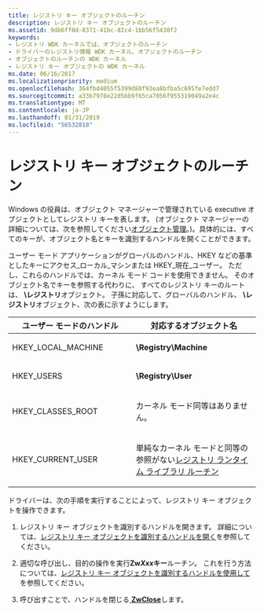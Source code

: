 ```yaml
---
title: レジストリ キー オブジェクトのルーチン
description: レジストリ キー オブジェクトのルーチン
ms.assetid: 9db6ff0d-8371-41bc-82c4-1bb56f5430f2
keywords:
- レジストリ WDK カーネルでは、オブジェクトのルーチン
- ドライバーのレジストリ情報 WDK カーネル、オブジェクトのルーチン
- オブジェクトのルーチンの WDK カーネル
- レジストリ キー オブジェクトの WDK カーネル
ms.date: 06/16/2017
ms.localizationpriority: medium
ms.openlocfilehash: 364fbd4055f5399d80f93ea8bfba5c695fe7edd7
ms.sourcegitcommit: a33b7978e22d5bb9f65ca7056f955319049a2e4c
ms.translationtype: MT
ms.contentlocale: ja-JP
ms.lasthandoff: 01/31/2019
ms.locfileid: "56532818"
---
```

# <a name="registry-key-object-routines"></a>レジストリ キー オブジェクトのルーチン





Windows の役員は、オブジェクト マネージャーで管理されている executive オブジェクトとしてレジストリ キーを表します。 (オブジェクト マネージャーの詳細については、次を参照してください[オブジェクト管理](managing-kernel-objects.md)。)。具体的には、すべてのキーが、オブジェクト名とキーを識別するハンドルを開くことができます。

ユーザー モード アプリケーションがグローバルのハンドル、HKEY などの基準としたキーにアクセス\_ローカル\_マシンまたは HKEY\_現在\_ユーザー。 ただし、これらのハンドルでは、カーネル モード コードを使用できません。 そのオブジェクト名でキーを参照する代わりに、 すべてのレジストリ キーのルートは、 **\\レジストリ**オブジェクト。 子孫に対応して、グローバルのハンドル、 **\\レジストリ**オブジェクト、次の表に示すようにします。

<table>
<colgroup>
<col width="50%" />
<col width="50%" />
</colgroup>
<thead>
<tr class="header">
<th>ユーザー モードのハンドル</th>
<th>対応するオブジェクト名</th>
</tr>
</thead>
<tbody>
<tr class="odd">
<td><p>HKEY_LOCAL_MACHINE</p></td>
<td><p><strong>\Registry\Machine</strong></p></td>
</tr>
<tr class="even">
<td><p>HKEY_USERS</p></td>
<td><p><strong>\Registry\User</strong></p></td>
</tr>
<tr class="odd">
<td><p>HKEY_CLASSES_ROOT</p></td>
<td><p>カーネル モード同等はありません。</p></td>
</tr>
<tr class="even">
<td><p>HKEY_CURRENT_USER</p></td>
<td><p>単純なカーネル モードと同等の参照がない<a href="registry-run-time-library-routines.md" data-raw-source="[Registry Run-Time Library Routines](registry-run-time-library-routines.md)">レジストリ ランタイム ライブラリ ルーチン</a></p></td>
</tr>
</tbody>
</table>

 

ドライバーは、次の手順を実行することによって、レジストリ キー オブジェクトを操作できます。

1.  レジストリ キー オブジェクトを識別するハンドルを開きます。 詳細については、[レジストリ キー オブジェクトを識別するハンドルを開く](opening-a-handle-to-a-registry-key-object.md)を参照してください。

2.  適切な呼び出し、目的の操作を実行**Zw*Xxx*キー**ルーチン。 これを行う方法については、[レジストリ キー オブジェクトを識別するハンドルを使用して](using-a-handle-to-a-registry-key-object.md)を参照してください。

3.  呼び出すことで、ハンドルを閉じる[ **ZwClose**](https://msdn.microsoft.com/library/windows/hardware/ff566417)します。

 

 




